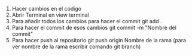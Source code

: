 1. Hacer cambios en el código
2. Abrir Terminal en view terminal
3. Para añadir todos los cambios para hacer el commit
    git add .
4. Para hacer el commit de esos cambios
    git commit -m "Nombre del commit"
5. Para hacer push al repositorio
    git push origin Nombre de la rama
    (para ver nombre de la rama escribir comando git branch)